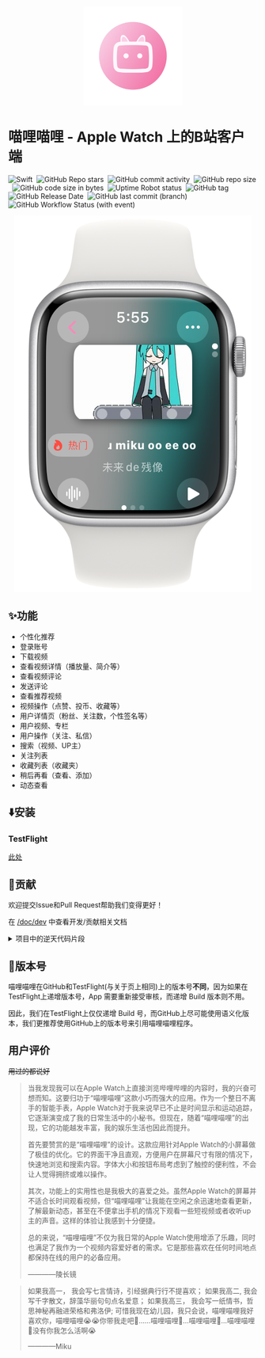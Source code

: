 <p align="center">
    <img src="./Artwork/rm-ico.png" width="200" height="200">
</p>

# 喵哩喵哩 - Apple Watch 上的B站客户端

![Swift](https://img.shields.io/badge/Swift-5.9-orange.svg)&nbsp;
![GitHub Repo stars](https://img.shields.io/github/stars/Darock-Studio/Darock-Bili?style=flat)&nbsp;
![GitHub commit activity](https://img.shields.io/github/commit-activity/m/Darock-Studio/Darock-Bili)&nbsp;
![GitHub repo size](https://img.shields.io/github/repo-size/Darock-Studio/Darock-Bili)&nbsp;
![GitHub code size in bytes](https://img.shields.io/github/languages/code-size/Darock-Studio/Darock-Bili)&nbsp;
![Uptime Robot status](https://img.shields.io/uptimerobot/status/m794152937-528042e5aee699af3224e7a6?label=Darock%20Main%20API%20Status)&nbsp;
![GitHub tag](https://img.shields.io/github/v/tag/Darock-Studio/Darock-Bili?label=Latest%20Tag)&nbsp;
![GitHub Release Date](https://img.shields.io/github/release-date-pre/Darock-Studio/Darock-Bili?label=Latest%20Release%20Date)&nbsp;
![GitHub last commit (branch)](https://img.shields.io/github/last-commit/Darock-Studio/Darock-Bili/main?label=Main%20Branch%20Last%20Commit)&nbsp;
![GitHub Workflow Status (with event)](https://img.shields.io/github/actions/workflow/status/Darock-Studio/Darock-Bili/ios.yml)

<p align="center">
    <img src="./Artwork/eg-vd.png" width="480" height="760">
</p>

## ✨功能
- 个性化推荐
- 登录账号
- 下载视频
- 查看视频详情（播放量、简介等）
- 查看视频评论
- 发送评论
- 查看推荐视频
- 视频操作（点赞、投币、收藏等）
- 用户详情页（粉丝、关注数，个性签名等）
- 用户视频、专栏
- 用户操作（关注、私信）
- 搜索（视频、UP主）
- 关注列表
- 收藏列表（收藏夹）
- 稍后再看（查看、添加）
- 动态查看

## ⬇️安装
### TestFlight
[此处](https://testflight.apple.com/join/TbuBT6ig)

## 🙌贡献
欢迎提交Issue和Pull Request帮助我们变得更好！

在 [/doc/dev](/doc/dev) 中查看开发/贡献相关文档

<details><summary>项目中的逆天代码片段</summary>

```swift
// UserDynamic/UserDynamicMainView.swift :196

dynamics.append([
    "WithText": item.1["modules"]["module_dynamic"]["desc"]["text"].string ?? "",
    "MajorType": BiliDynamicMajorType(rawValue: item.1["modules"]["module_dynamic"]["major"]["type"].string ?? "MAJOR_TYPE_DRAW") ?? .majorTypeDraw,
    "Draws": { () -> [[String: String]]? in
        if BiliDynamicMajorType(rawValue: item.1["modules"]["module_dynamic"]["major"]["type"].string ?? "MAJOR_TYPE_DRAW") == .majorTypeDraw {
            var dTmp = [[String: String]]()
            for draw in item.1["modules"]["module_dynamic"]["major"]["draw"]["items"] {
                isDynamicImagePresented[itemForCount].append(false)
                dTmp.append(["Src": draw.1["src"].string ?? ""])
            }
            return dTmp
        } else {
            return nil
        }
    }(),
    "Archive": { () -> [String: String]? in
        if BiliDynamicMajorType(rawValue: item.1["modules"]["module_dynamic"]["major"]["type"].string ?? "MAJOR_TYPE_DRAW") == .majorTypeArchive {
            let archive = item.1["modules"]["module_dynamic"]["major"]["archive"]
            return ["Pic": archive["cover"].string ?? "", "Title": archive["title"].string ?? "", "BV": archive["bvid"].string ?? "", "UP": item.1["modules"]["module_author"]["name"].string ?? "", "View": archive["stat"]["play"].string ?? "-1", "Danmaku": archive["stat"]["danmaku"].string ?? "-1"]
        } else {
            return nil
        }
    }(),
    "Live": { () -> [String: String]? in
        if BiliDynamicMajorType(rawValue: item.1["modules"]["module_dynamic"]["major"]["type"].string ?? "MAJOR_TYPE_DRAW") == .majorTypeLiveRcmd {
            do {
                let liveContentJson = try JSON(data: (item.1["modules"]["module_dynamic"]["major"]["live_rcmd"]["content"].string ?? "").data(using: .utf8) ?? Data())
                debugPrint(liveContentJson)
                return ["Cover": liveContentJson["live_play_info"]["cover"].string ?? "", "Title": liveContentJson["live_play_info"]["title"].string ?? "", "ID": String(liveContentJson["live_play_info"]["room_id"].int ?? 0), "Type": liveContentJson["live_play_info"]["area_name"].string ?? "", "ViewStr": liveContentJson["live_play_info"]["watched_show"]["text_large"].string ?? "-1"]
            } catch {
                return nil
            }
        } else {
            return nil
        }
    }(),
    "SenderPic": item.1["modules"]["module_author"]["face"].string ?? "",
    "SenderName": item.1["modules"]["module_author"]["name"].string ?? "",
    "SenderID": String(item.1["modules"]["module_author"]["mid"].int ?? 0),
    "SendTimeStr": item.1["modules"]["module_author"]["pub_time"].string ?? "0000/00/00",
    "SharedCount": String(item.1["modules"]["module_stat"]["forward"]["count"].int ?? -1),
    "LikedCount": String(item.1["modules"]["module_stat"]["like"]["count"].int ?? -1),
    "IsLiked": item.1["modules"]["module_stat"]["like"]["status"].bool ?? false,
    "CommentCount": String(item.1["modules"]["module_stat"]["comment"]["count"].int ?? -1),
    "DynamicID": item.1["id_str"].string ?? ""
])
```

</details>

## 📝版本号
喵哩喵哩在GitHub和TestFlight(与关于页上相同)上的版本号**不同**，因为如果在TestFlight上递增版本号，App 需要重新接受审核，而递增 Build 版本则不用。

因此，我们在TestFlight上仅仅递增 Build 号，而GitHub上尽可能使用语义化版本，我们更推荐使用GitHub上的版本号来引用喵哩喵哩程序。

## 用户评价
~~用过的都说好~~

> 当我发现我可以在Apple Watch上直接浏览哔哩哔哩的内容时，我的兴奋可想而知。这要归功于“喵哩喵哩”这款小巧而强大的应用。作为一个整日不离手的智能手表，Apple Watch对于我来说早已不止是时间显示和运动追踪，它逐渐演变成了我的日常生活中的小秘书。但现在，随着“喵哩喵哩”的出现，它的功能越发丰富，我的娱乐生活也因此而提升。
> 
> 首先要赞赏的是“喵哩喵哩”的设计。这款应用针对Apple Watch的小屏幕做了极佳的优化。它的界面干净且直观，方便用户在屏幕尺寸有限的情况下，快速地浏览和搜索内容。字体大小和按钮布局考虑到了触控的便利性，不会让人觉得拥挤或难以操作。
> 
> 其次，功能上的实用性也是我极大的喜爱之处。虽然Apple Watch的屏幕并不适合长时间观看视频，但“喵哩喵哩”让我能在空闲之余迅速地查看更新，了解最新动态，甚至在不便拿出手机的情况下观看一些短视频或者收听up主的声音。这样的体验让我感到十分便捷。
> 
> 总的来说，“喵哩喵哩”不仅为我日常的Apple Watch使用增添了乐趣，同时也满足了我作为一个视频内容爱好者的需求。它是那些喜欢在任何时间地点都保持在线的用户的必备应用。
> 
> ————陵长镜

> 如果我高一，
> 我会写七言情诗，引经据典行行不提喜欢；
> 如果我高二,
> 我会写千字散文，辞藻华丽句句点名爱意；
> 如果我高三，
> 我会写一纸情书，哲思神秘再融进荣格和弗洛伊;
> 可惜我现在幼儿园，我只会说，喵哩喵哩我好喜欢你，喵哩喵哩😭😭你带我走吧🚗……喵哩喵哩🏃…喵哩喵哩🏃…喵哩喵哩🧎没有你我怎么活啊😭
> 
> ————Miku
